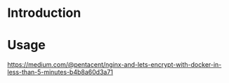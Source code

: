
# Introduction

# Usage
https://medium.com/@pentacent/nginx-and-lets-encrypt-with-docker-in-less-than-5-minutes-b4b8a60d3a71

